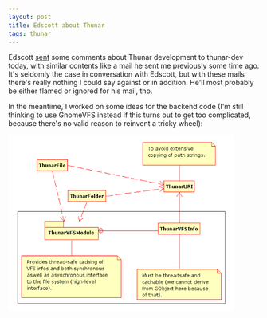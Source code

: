 ```yaml
---
layout: post
title: Edscott about Thunar
tags: thunar
---
```


Edscott <a href="http://foo-projects.org/pipermail/thunar-dev/2005-May/000593.html">sent</a> some comments about Thunar development to thunar-dev today, with similar contents like a mail he sent me previously some time ago. It's seldomly the case in conversation with Edscott, but with these mails there's really nothing I could say against or in addition. He'll most probably be either flamed or ignored for his mail, tho.

In the meantime, I worked on some ideas for the backend code (I'm still thinking to use GnomeVFS instead if this turns out to get too complicated, because there's no valid reason to reinvent a tricky wheel):

<a href="/images/2005/ThunarVFS-usage-20050531.png"><img src="/images/2005/ThunarVFS-usage-20050531.png" width="90%" /></a>

